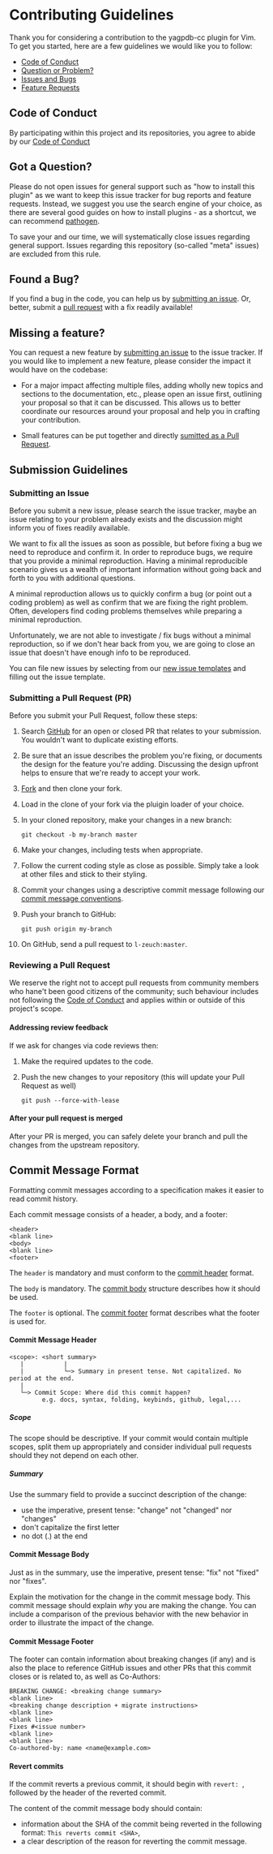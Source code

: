 # Contributing Guidelines

Thank you for considering a contribution to the yagpdb-cc plugin for Vim. To get you started, here are a few guidelines we would like you to follow:

* [Code of Conduct](#coc)
* [Question or Problem?](#question)
* [Issues and Bugs](#issue)
* [Feature Requests](#feature)

## <a name="coc"></a> Code of Conduct

By participating within this project and its repositories, you agree to abide by our [Code of Conduct](.github/CODE_OF_CONDUCT.md)

## <a name="question"></a> Got a Question?

Please do not open issues for general support such as "how to install this plugin" as we want to keep this issue tracker for bug reports and feature requests. Instead, we suggest you use the search engine of your choice, as there are several good guides on how to install plugins - as a shortcut, we can recommend [pathogen](https://github.com/tpope/vim-pathogen).

To save your and our  time, we will systematically close issues regarding general support. Issues regarding this repository (so-called "meta" issues) are excluded from this rule.

## <a name="issue"></a> Found a Bug?

If you find a bug in the code, you can help us by [submitting an issue](#submit-issue). Or, better, submit a [pull request](#submit-pr) with a fix readily available!

## <a name="feature"></a> Missing a feature?

You can request a new feature by [submitting an issue](#submit-issue) to the issue tracker. If you would like to implement a new feature, please consider the impact it would have on the codebase:

* For a major impact affecting multiple files, adding wholly new topics and sections to the documentation, etc., please open an issue first, outlining your proposal so that it can be discussed. This allows us to better coordinate our resources around your proposal and help you in crafting your contribution.

* Small features can be put together and directly [sumitted as a Pull Request](#submit-pr).

## <a name="submit"></a> Submission Guidelines

### <a name="submit-issue"></a> Submitting an Issue

Before you submit a new issue, please search the issue tracker, maybe an issue relating to your problem already exists and the discussion might inform you of fixes readily available.

We want to fix all the issues as soon as possible, but before fixing a bug we need to reproduce and confirm it.
In order to reproduce bugs, we require that you provide a minimal reproduction.
Having a minimal reproducible scenario gives us a wealth of important information without going back and forth to you with additional questions.

A minimal reproduction allows us to quickly confirm a bug (or point out a coding problem) as well as confirm that we are fixing the right problem.
Often, developers find coding problems themselves while preparing a minimal reproduction.

Unfortunately, we are not able to investigate / fix bugs without a minimal reproduction, so if we don't hear back from you, we are going to close an issue that doesn't have enough info to be reproduced.

You can file new issues by selecting from our [new issue templates](https://github.com/l-zeuch/yagpdb-cc-vim/issues/new/choose) and filling out the issue template.

### <a name="submit-pr"></a> Submitting a Pull Request (PR)

Before you submit your Pull Request, follow these steps:

1. Search [GitHub](https://github.com/l-zeuch/yagpdb-cc-vim/pulls) for an open or closed PR that relates to your submission.
   You wouldn't want to duplicate existing efforts.

2. Be sure that an issue describes the problem you're fixing, or documents the design for the feature you're adding.
   Discussing the design upfront helps to ensure that we're ready to accept your work.

3. [Fork](https://github.com/l-zeuch/yagpdb-cc-vim/fork) and then clone your fork.

4. Load in the clone of your fork via the pluigin loader of your choice.

5. In your cloned repository, make your changes in a new branch:

    ```shell
    git checkout -b my-branch master
    ```

6. Make your changes, including tests when appropriate.

7. Follow the current coding style as close as possible. Simply take a look at other files and stick to their styling.

8. Commit your changes using a descriptive commit message following our [commit message conventions](#commit).

9. Push your branch to GitHub:

   ```shell
   git push origin my-branch
   ```

10. On GitHub, send a pull request to `l-zeuch:master`.

### Reviewing a Pull Request

We reserve the right not to accept pull requests from community members who hane't been good citizens of the community; such behaviour includes not following the [Code of Conduct](.github/CODE_OF_CONDUCT.md) and applies within or outside of this project's scope.

#### Addressing review feedback

If we ask for changes via code reviews then:

1. Make the required updates to the code.

2. Push the new changes to your repository (this will update your Pull Request as well)

   ```shell
   git push --force-with-lease
   ```

#### After your pull request is merged

After your PR is merged, you can safely delete your branch and pull the changes from the upstream repository.

## <a name="commit"></a> Commit Message Format

Formatting commit messages according to a specification makes it easier to read commit history.

Each commit message consists of a header, a body, and a footer:

```
<header>
<blank line>
<body>
<blank line>
<footer>
```

The `header` is mandatory and must conform to the [commit header](#commit-header) format.

The `body` is mandatory. The [commit body](#commit-body) structure describes how it should be used.

The `footer` is optional. The [commit footer](#commit-footer) format describes what the footer is used for.

#### <a name="commit-header"></a> Commit Message Header

```
<scope>: <short summary>
   |           |
   |           └─> Summary in present tense. Not capitalized. No period at the end.
   |
   └─> Commit Scope: Where did this commit happen?
         e.g. docs, syntax, folding, keybinds, github, legal,...
```

##### Scope

The scope should be descriptive. If your commit would contain multiple scopes, split them up appropriately and consider individual pull requests should they not depend on each other.

##### Summary

Use the summary field to provide a succinct description of the change:

* use the imperative, present tense: "change" not "changed" nor "changes"
* don't capitalize the first letter
* no dot (.) at the end

#### <a name="commit-body"></a> Commit Message Body

Just as in the summary, use the imperative, present tense: "fix" not "fixed" nor "fixes".

Explain the motivation for the change in the commit message body. This commit message should explain _why_ you are making the change.
You can include a comparison of the previous behavior with the new behavior in order to illustrate the impact of the change.

#### <a name="commit-footer"></a> Commit Message Footer

The footer can contain information about breaking changes (if any) and is also the place to reference GitHub issues and other PRs that this commit closes or is related to, as well as Co-Authors:

```
BREAKING CHANGE: <breaking change summary>
<blank line>
<breaking change description + migrate instructions>
<blank line>
<blank line>
Fixes #<issue number>
<blank line>
<blank line>
Co-authored-by: name <name@example.com>
```

#### Revert commits

If the commit reverts a previous commit, it should begin with `revert: `, followed by the header of the reverted commit.

The content of the commit message body should contain:

- information about the SHA of the commit being reverted in the following format: `This reverts commit <SHA>`,
- a clear description of the reason for reverting the commit message.
